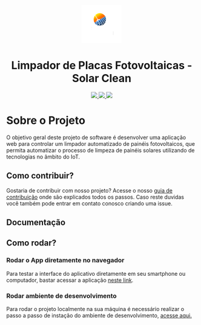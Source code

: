 <div align="center">
  <img src="https://github.com/PI2-Grupo4/Front-end/blob/main/src/assets/images/logo.png" alt="logo">
</div>

<h1 align="center">Limpador de Placas Fotovoltaicas - Solar Clean </h1>
<p align="center">
<a href="https://opensource.org/licenses/gpl-3.0.html">
  <img src="https://img.shields.io/badge/License-MIT-blue.svg">
</a>
<a href="https://open.vscode.dev/PI2-Grupo4/Front-end">
  <img src="https://vscode.dev/github/badges/open-in-vscode.svg">
</a>
<a href="https://nodejs.org/en/blog/release/v14.18.1/">
  <img src="https://img.shields.io/badge/node-14.18.1-brightgreen.svg">
</a>
</p>

# Sobre o Projeto

O objetivo geral deste projeto de software é desenvolver uma aplicação web para controlar um limpador automatizado de painéis fotovoltaicos, que permita automatizar o processo de limpeza de painéis solares utilizando de tecnologias no âmbito do IoT.

## Como contribuir?

Gostaria de contribuir com nosso projeto? Acesse o nosso [guia de contribuição]() onde são explicados todos os passos.
Caso reste duvidas você também pode entrar em contato conosco criando uma issue.

## Documentação

## Como rodar?

### Rodar o App diretamente no navegador

Para testar a interface do aplicativo diretamente em seu smartphone ou computador, bastar acessar a aplicação [neste link](https://solar-clean.herokuapp.com/).

### Rodar ambiente de desenvolvimento

Para rodar o projeto localmente na sua máquina é necessário realizar o passo a passo de instação do ambiente de desenvolvimento, [acesse aqui.](guia-instalacao.md)